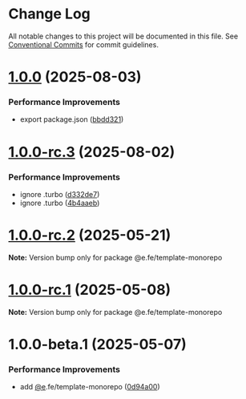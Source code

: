 # Change Log

All notable changes to this project will be documented in this file.
See [Conventional Commits](https://conventionalcommits.org) for commit guidelines.

# [1.0.0](https://github.com/eleven-net-cn/create-app/compare/@e.fe/template-monorepo@1.0.0-rc.3...@e.fe/template-monorepo@1.0.0) (2025-08-03)


### Performance Improvements

* export package.json ([bbdd321](https://github.com/eleven-net-cn/create-app/commit/bbdd321b7399ce0da3aca50517f35ff7d4a281ac))





# [1.0.0-rc.3](https://github.com/eleven-net-cn/create-app/compare/@e.fe/template-monorepo@1.0.0-rc.2...@e.fe/template-monorepo@1.0.0-rc.3) (2025-08-02)


### Performance Improvements

* ignore .turbo ([d332de7](https://github.com/eleven-net-cn/create-app/commit/d332de70cd7c86d104122266ccc080846428600e))
* ignore .turbo ([4b4aaeb](https://github.com/eleven-net-cn/create-app/commit/4b4aaebcb1966a8bc3fb172680556f8ee816d26d))





# [1.0.0-rc.2](https://github.com/eleven-net-cn/create-app/compare/@e.fe/template-monorepo@1.0.0-rc.1...@e.fe/template-monorepo@1.0.0-rc.2) (2025-05-21)

**Note:** Version bump only for package @e.fe/template-monorepo





# [1.0.0-rc.1](https://github.com/eleven-net-cn/create-app/compare/@e.fe/template-monorepo@1.0.0-beta.1...@e.fe/template-monorepo@1.0.0-rc.1) (2025-05-08)

**Note:** Version bump only for package @e.fe/template-monorepo





# 1.0.0-beta.1 (2025-05-07)


### Performance Improvements

* add [@e](https://github.com/e).fe/template-monorepo ([0d94a00](https://github.com/eleven-net-cn/create-app/commit/0d94a00936f8f04df7fbf0555ebbc85740b84318))
